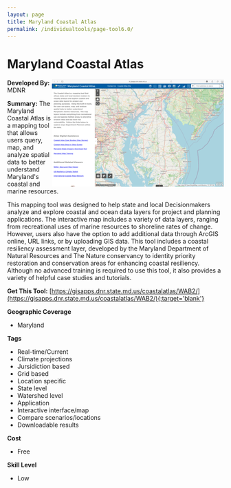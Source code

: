 ```yaml
---
layout: page
title: Maryland Coastal Atlas
permalink: /individualtools/page-tool6.0/
---
```

# Maryland Coastal Atlas

<img src="/images/scaled_250_400/TOOLID_6.0_ScreenCapture-1.png" style="max-height:250px;max-width:400;" align="right"/>

**Developed By:** MDNR

**Summary:** The Maryland Coastal Atlas is a mapping tool that allows users query, map, and analyze spatial data to better understand Maryland's coastal and marine resources. 

This mapping tool was designed to help state and local Decisionmakers analyze and explore coastal and ocean data layers for project and planning applications. The interactive map includes a variety of data layers, ranging from recreational uses of marine resources to shoreline rates of change. However, users also have the option to add additional data through ArcGIS online, URL links, or by uploading GIS data. This tool includes a coastal resiliency assessment layer, developed by the Maryland Department of Natural Resources and The Nature conservancy to identity priority restoration and conservation areas for enhancing coastal resiliency. Although no advanced training is required to use this tool, it also provides a variety of helpful case studies and tutorials. 

**Get This Tool:** [https://gisapps.dnr.state.md.us/coastalatlas/WAB2/](https://gisapps.dnr.state.md.us/coastalatlas/WAB2/){:target='blank'}

**Geographic Coverage**

* Maryland

**Tags**

*  Real-time/Current
*  Climate projections
*  Jursidiction based
*  Grid based
*  Location specific
*  State level
*  Watershed level
*  Application
*  Interactive interface/map
*  Compare scenarios/locations
*  Downloadable results

**Cost**

* Free

**Skill Level**

* Low
